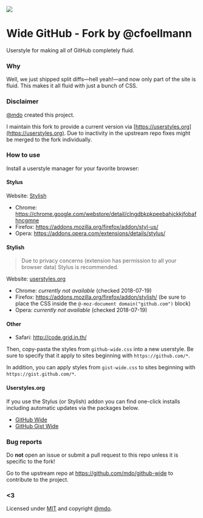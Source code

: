 ![](https://cloud.githubusercontent.com/assets/98681/4158694/54b81c44-3491-11e4-866a-2555e8afc23d.png)

# Wide GitHub - Fork by @cfoellmann

Userstyle for making all of GitHub completely fluid.

### Why

Well, we just shipped split diffs—hell yeah!—and now only part of the site is fluid. This makes it all fluid with just a bunch of CSS.

### Disclaimer

[@mdo](https://twitter.com/mdo) created this project.

I maintain this fork to provide a current version via [https://userstyles.org](https://userstyles.org).
Due to inactivity in the upstream repo fixes might be merged to the fork individually.

### How to use

Install a userstyle manager for your favorite browser:

#### Stylus
Website: [Stylish](http://add0n.com/stylus.html)
* Chrome: https://chrome.google.com/webstore/detail/clngdbkpkpeebahjckkjfobafhncgmne
* Firefox: https://addons.mozilla.org/firefox/addon/styl-us/
* Opera: https://addons.opera.com/extensions/details/stylus/


#### Stylish
> Due to privacy concerns (extension has permission to all your browser data) Stylus is recommended.

Website: [userstyles.org](http://userstyles.org)
* Chrome: *currently not available* (checked 2018-07-19)
* Firefox: https://addons.mozilla.org/firefox/addon/stylish/ (be sure to place the CSS inside the `@-moz-document domain("github.com")` block)
* Opera: *currently not available* (checked 2018-07-19)

#### Other
* Safari: http://code.grid.in.th/

Then, copy-pasta the styles from `github-wide.css` into a new userstyle. Be sure to specify that it apply to sites beginning with `https://github.com/*`.

In addition, you can apply styles from `gist-wide.css` to sites beginning with `https://gist.github.com/*`.

#### Userstyles.org

If you use the Stylus (or Stylish) addon you can find one-click installs including automatic updates via the packages below.

* [GitHub Wide](https://userstyles.org/styles/108591/github-wide)
* [GitHub Gist Wide](https://userstyles.org/styles/108592/github-gist-wide)

### Bug reports

Do __not__ open an issue or submit a pull request to this repo unless it is specific to the fork!

Go to the upstream repo at https://github.com/mdo/github-wide to contribute to the project.

### <3

Licensed under [MIT](LICENSE) and copyright [@mdo](https://twitter.com/mdo).
